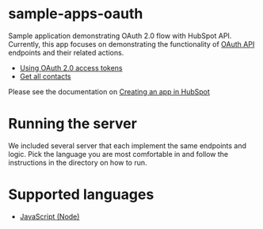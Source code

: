 # sample-apps-oauth
Sample application demonstrating OAuth 2.0 flow with HubSpot API.
Currently, this app focuses on demonstrating the functionality of [OAuth API](https://developers.hubspot.com/docs/api/working-with-oauth) endpoints and their related actions.

- [Using OAuth 2.0 access tokens](https://developers.hubspot.com/docs/api/intro-to-auth)
- [Get all contacts](https://developers.hubspot.com/docs/api/crm/contacts)

Please see the documentation on [Creating an app in HubSpot](https://developers.hubspot.com/docs/api/creating-an-ap)



# Running the server

We included several server that each implement the same endpoints and logic.
Pick the language you are most comfortable in and follow the instructions in the directory on how to run.

# Supported languages

* [JavaScript (Node)](node/README.md)
